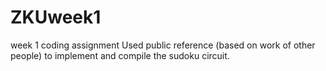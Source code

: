 # ZKUweek1
week 1 coding assignment
Used public reference (based on work of other people) to implement and compile the sudoku circuit.
